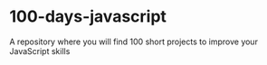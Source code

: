 # 100-days-javascript
 A repository where you will find 100 short projects to improve your JavaScript skills

